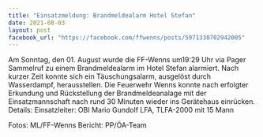 ```yaml
---
title: "Einsatzmeldung: Brandmeldealarm Hotel Stefan"
date: 2021-08-03
layout: post
facebook_url: "https://facebook.com/ffwenns/posts/5971330702942005"
---
```


Am Sonntag, den 01. August wurde die FF-Wenns um19:29 Uhr via Pager Sammelruf zu einem Brandmeldealarm im Hotel Stefan alarmiert. Nach kurzer Zeit konnte sich ein Täuschungsalarm, ausgelöst durch Wasserdampf, herausstellen. Die Feuerwehr Wenns konnte nach erfolgter Erkundung und Rückstellung der Brandmeldeanalage mit der Einsatzmannschaft nach rund 30 Minuten wieder ins Gerätehaus einrücken.
Details:
Einsatzleiter: OBI Mario Gundolf
LFA, TLFA-2000 mit 15 Mann

Fotos: ML/FF-Wenns
Bericht: PP/ÖA-Team